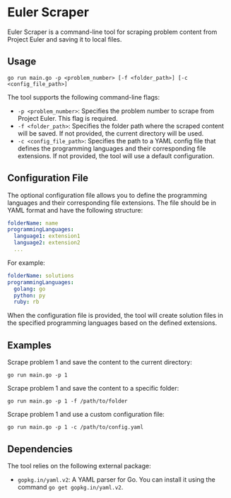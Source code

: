 # Euler Scraper

Euler Scraper is a command-line tool for scraping problem content from Project Euler and saving it to local files.

## Usage

```
go run main.go -p <problem_number> [-f <folder_path>] [-c <config_file_path>]
```

The tool supports the following command-line flags:

- `-p <problem_number>`: Specifies the problem number to scrape from Project Euler. This flag is required.
- `-f <folder_path>`: Specifies the folder path where the scraped content will be saved. If not provided, the current directory will be used.
- `-c <config_file_path>`: Specifies the path to a YAML config file that defines the programming languages and their corresponding file extensions. If not provided, the tool will use a default configuration.

## Configuration File

The optional configuration file allows you to define the programming languages and their corresponding file extensions. The file should be in YAML format and have the following structure:

```yaml
folderName: name
programmingLanguages:
  language1: extension1
  language2: extension2
  ...
```

For example:

```yaml
folderName: solutions
programmingLanguages:
  golang: go
  python: py
  ruby: rb
```

When the configuration file is provided, the tool will create solution files in the specified programming languages based on the defined extensions.

## Examples

Scrape problem 1 and save the content to the current directory:

```
go run main.go -p 1
```

Scrape problem 1 and save the content to a specific folder:

```
go run main.go -p 1 -f /path/to/folder
```

Scrape problem 1 and use a custom configuration file:

```
go run main.go -p 1 -c /path/to/config.yaml
```

## Dependencies

The tool relies on the following external package:

- `gopkg.in/yaml.v2`: A YAML parser for Go. You can install it using the command `go get gopkg.in/yaml.v2`.
